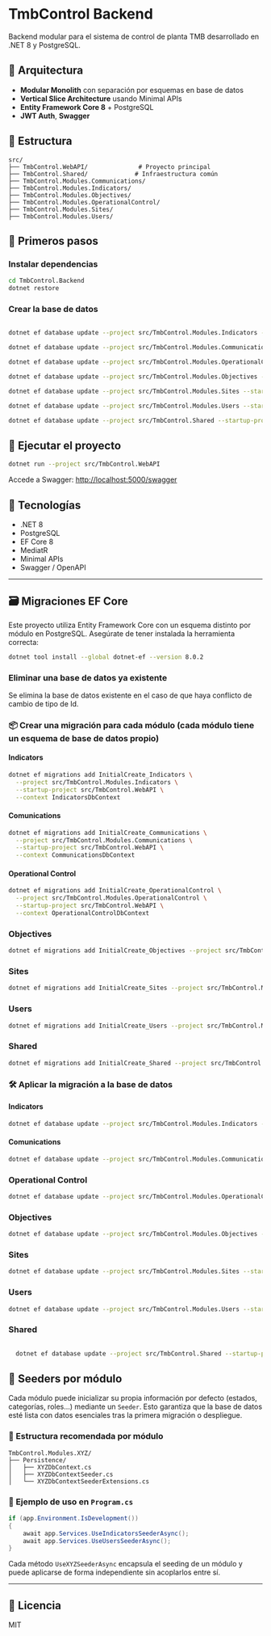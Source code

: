 # TmbControl Backend

Backend modular para el sistema de control de planta TMB desarrollado en .NET 8 y PostgreSQL.

## 🧱 Arquitectura

- **Modular Monolith** con separación por esquemas en base de datos
- **Vertical Slice Architecture** usando Minimal APIs
- **Entity Framework Core 8** + PostgreSQL
- **JWT Auth**, **Swagger**

## 📂 Estructura

```
src/
├── TmbControl.WebAPI/              # Proyecto principal
├── TmbControl.Shared/             # Infraestructura común
├── TmbControl.Modules.Communications/
├── TmbControl.Modules.Indicators/
├── TmbControl.Modules.Objectives/
├── TmbControl.Modules.OperationalControl/
├── TmbControl.Modules.Sites/
├── TmbControl.Modules.Users/
```

## 🧪 Primeros pasos

### Instalar dependencias

```bash
cd TmbControl.Backend
dotnet restore
```

### Crear la base de datos

```bash

dotnet ef database update --project src/TmbControl.Modules.Indicators --startup-project src/TmbControl.WebAPI --context IndicatorsDbContext

dotnet ef database update --project src/TmbControl.Modules.Communications --startup-project src/TmbControl.WebAPI --context CommunicationsDbContext

dotnet ef database update --project src/TmbControl.Modules.OperationalControl --startup-project src/TmbControl.WebAPI --context OperationalControlDbContext

dotnet ef database update --project src/TmbControl.Modules.Objectives --startup-project src/TmbControl.WebAPI --context ObjectivesDbContext

dotnet ef database update --project src/TmbControl.Modules.Sites --startup-project src/TmbControl.WebAPI --context SitesDbContext

dotnet ef database update --project src/TmbControl.Modules.Users --startup-project src/TmbControl.WebAPI --context UsersDbContext

dotnet ef database update --project src/TmbControl.Shared --startup-project src/TmbControl.WebAPI --context SharedDbContext


```

## 🚀 Ejecutar el proyecto

```bash
dotnet run --project src/TmbControl.WebAPI
```

Accede a Swagger: [http://localhost:5000/swagger](http://localhost:5000/swagger)

## 🧰 Tecnologías

- .NET 8
- PostgreSQL
- EF Core 8
- MediatR
- Minimal APIs
- Swagger / OpenAPI


---

## 🗃️ Migraciones EF Core

Este proyecto utiliza Entity Framework Core con un esquema distinto por módulo en PostgreSQL. Asegúrate de tener instalada la herramienta correcta:

```bash
dotnet tool install --global dotnet-ef --version 8.0.2
```

### Eliminar una base de datos ya existente

Se elimina la base de datos existente en el caso de que haya conflicto de cambio de tipo de Id.


### 📦 Crear una migración para cada módulo (cada módulo tiene un esquema de base de datos propio)

#### Indicators

```bash
dotnet ef migrations add InitialCreate_Indicators \
  --project src/TmbControl.Modules.Indicators \
  --startup-project src/TmbControl.WebAPI \
  --context IndicatorsDbContext
```

#### Comunications
```bash
dotnet ef migrations add InitialCreate_Communications \
  --project src/TmbControl.Modules.Communications \
  --startup-project src/TmbControl.WebAPI \
  --context CommunicationsDbContext
```

#### Operational Control
```bash
dotnet ef migrations add InitialCreate_OperationalControl \
  --project src/TmbControl.Modules.OperationalControl \
  --startup-project src/TmbControl.WebAPI \
  --context OperationalControlDbContext
```

### Objectives
```bash
dotnet ef migrations add InitialCreate_Objectives --project src/TmbControl.Modules.Objectives --startup-project src/TmbControl.WebAPI --context ObjectivesDbContext
```

### Sites
```bash
dotnet ef migrations add InitialCreate_Sites --project src/TmbControl.Modules.Sites --startup-project src/TmbControl.WebAPI --context SitesDbContext
```

### Users
```bash
dotnet ef migrations add InitialCreate_Users --project src/TmbControl.Modules.Users --startup-project src/TmbControl.WebAPI --context UsersDbContext
```

### Shared
```bash
dotnet ef migrations add InitialCreate_Shared --project src/TmbControl.Shared --startup-project src/TmbControl.WebAPI --context SharedDbContext
```

### 🛠️ Aplicar la migración a la base de datos

#### Indicators

```bash
dotnet ef database update --project src/TmbControl.Modules.Indicators --startup-project src/TmbControl.WebAPI --context IndicatorsDbContext
```

#### Comunications
```bash
dotnet ef database update --project src/TmbControl.Modules.Communications --startup-project src/TmbControl.WebAPI --context CommunicationsDbContext
```

### Operational Control
```bash
dotnet ef database update --project src/TmbControl.Modules.OperationalControl --startup-project src/TmbControl.WebAPI --context OperationalControlDbContext

```

### Objectives
```bash
dotnet ef database update --project src/TmbControl.Modules.Objectives --startup-project src/TmbControl.WebAPI --context ObjectivesDbContext
```

### Sites
```bash
dotnet ef database update --project src/TmbControl.Modules.Sites --startup-project src/TmbControl.WebAPI --context SitesDbContext
```

### Users
```bash
dotnet ef database update --project src/TmbControl.Modules.Users --startup-project src/TmbControl.WebAPI --context UsersDbContext
```

### Shared
```bash

  dotnet ef database update --project src/TmbControl.Shared --startup-project src/TmbControl.WebAPI --context SharedDbContext
```

## 🌱 Seeders por módulo

Cada módulo puede inicializar su propia información por defecto (estados, categorías, roles...) mediante un `Seeder`. Esto garantiza que la base de datos esté lista con datos esenciales tras la primera migración o despliegue.

### 📂 Estructura recomendada por módulo

```
TmbControl.Modules.XYZ/
├── Persistence/
│   ├── XYZDbContext.cs
│   ├── XYZDbContextSeeder.cs
│   └── XYZDbContextSeederExtensions.cs
```

### 🧱 Ejemplo de uso en `Program.cs`

```csharp
if (app.Environment.IsDevelopment())
{
    await app.Services.UseIndicatorsSeederAsync();
    await app.Services.UseUsersSeederAsync();
}
```

Cada método `UseXYZSeederAsync` encapsula el seeding de un módulo y puede aplicarse de forma independiente sin acoplarlos entre sí.

---

## 📜 Licencia

MIT